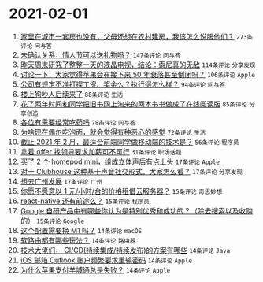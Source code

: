 # 2021-02-01

1. [家里在城市一套房也没有，父母还想在农村建房，我该怎么说服他们？](https://www.v2ex.com/t/750131) `273条评论` `问与答`
1. [未确认关系，情人节可以送礼物吗？](https://www.v2ex.com/t/750141) `147条评论` `问与答`
1. [昨天周末研究了整整一天的液晶电视，结论：索尼真的无敌](https://www.v2ex.com/t/750191) `114条评论` `分享发现`
1. [讨论一下，大家觉得苹果会在接下来 50 年衰落甚至倒闭吗？](https://www.v2ex.com/t/750160) `106条评论` `Apple`
1. [公司有规定不准打探工资、奖金么？执行得怎么样？](https://www.v2ex.com/t/750130) `94条评论` `问与答`
1. [楼上狗吵人后续来了](https://www.v2ex.com/t/750224) `88条评论` `生活`
1. [花了两年时间和同学把旧书网上淘来的两本书书做成了在线阅读版](https://www.v2ex.com/t/750275) `85条评论` `分享创造`
1. [各位有需要经常吃药吗](https://www.v2ex.com/t/750139) `78条评论` `问与答`
1. [为啥现在偶尔吃泡面，就会觉得有种恶心的感觉](https://www.v2ex.com/t/750230) `72条评论` `生活`
1. [截止 2021 年 2 月，最适合前端同学做移动端的技术是？](https://www.v2ex.com/t/750140) `56条评论` `程序员`
1. [拿着 offer 找领导要求加薪可不可行](https://www.v2ex.com/t/750376) `31条评论` `职场话题`
1. [买了 2 个 homepod mini，组成立体声后有点上头](https://www.v2ex.com/t/750379) `17条评论` `Apple`
1. [对于 Clubhouse 这种基于声音社交形式，大家怎么看？](https://www.v2ex.com/t/750350) `17条评论` `分享发现`
1. [想去广州发展](https://www.v2ex.com/t/750318) `17条评论` `广州`
1. [你愿不愿意以 1 元/小时/台的价格租借云服务器？](https://www.v2ex.com/t/750375) `15条评论` `奇思妙想`
1. [react-native 还有前途么？](https://www.v2ex.com/t/750348) `15条评论` `程序员`
1. [Google 自研产品中有哪些你认为是特别优秀和成功的？（除去搜索以及收购的）](https://www.v2ex.com/t/750251) `15条评论` `Google`
1. [这个配置需要换 M1 吗？](https://www.v2ex.com/t/750371) `14条评论` `macOS`
1. [软路由都有哪些玩法？](https://www.v2ex.com/t/750366) `14条评论` `路由器`
1. [技术大佬们， CI/CD(持续集成/持续发布)的方案有哪些](https://www.v2ex.com/t/750352) `14条评论` `Java`
1. [iOS 邮箱 Outlook 账户频繁要求重输密码](https://www.v2ex.com/t/750335) `14条评论` `Apple`
1. [为什么苹果支付羊城通总是失败？](https://www.v2ex.com/t/750244) `14条评论` `Apple`
